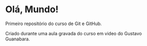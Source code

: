 # Olá, Mundo!
 Primeiro repositório do curso de Git e GitHub.

 Criado durante uma aula gravada do curso em video do Gustavo Guanabara.
